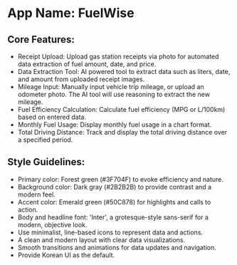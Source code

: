 # **App Name**: FuelWise

## Core Features:

- Receipt Upload: Upload gas station receipts via photo for automated data extraction of fuel amount, date, and price.
- Data Extraction Tool: AI powered tool to extract data such as liters, date, and amount from uploaded receipt images.
- Mileage Input: Manually input vehicle trip mileage, or upload an odometer photo. The AI tool will use reasoning to extract the new mileage.
- Fuel Efficiency Calculation: Calculate fuel efficiency (MPG or L/100km) based on entered data.
- Monthly Fuel Usage: Display monthly fuel usage in a chart format.
- Total Driving Distance: Track and display the total driving distance over a specified period.

## Style Guidelines:

- Primary color: Forest green (#3F704F) to evoke efficiency and nature.
- Background color: Dark gray (#2B2B2B) to provide contrast and a modern feel.
- Accent color: Emerald green (#50C878) for highlights and calls to action.
- Body and headline font: 'Inter', a grotesque-style sans-serif for a modern, objective look.
- Use minimalist, line-based icons to represent data and actions.
- A clean and modern layout with clear data visualizations.
- Smooth transitions and animations for data updates and navigation.
- Provide Korean UI as the default.